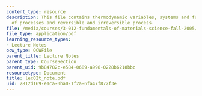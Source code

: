 ```yaml
---
content_type: resource
description: This file contains thermodynamic variables, systems and functions, identification
  of processes and reversible and irreversible process.
file: /media/courses/3-012-fundamentals-of-materials-science-fall-2005/2812d169e1ca0ba01f2a6fa47f872f3e_lec02t_note.pdf
file_type: application/pdf
learning_resource_types:
- Lecture Notes
ocw_type: OCWFile
parent_title: Lecture Notes
parent_type: CourseSection
parent_uid: 9b84782c-e584-0689-a998-0228b6218bbc
resourcetype: Document
title: lec02t_note.pdf
uid: 2812d169-e1ca-0ba0-1f2a-6fa47f872f3e
---
```


